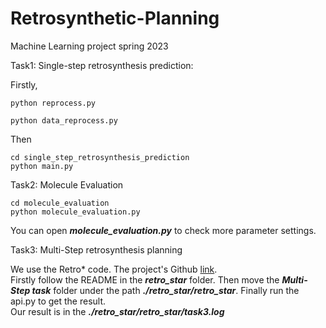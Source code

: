 # Retrosynthetic-Planning
Machine Learning project spring 2023

Task1: Single-step retrosynthesis prediction: 

Firstly,

```shell
python reprocess.py
```

```shell
python data_reprocess.py
```

Then 

```shell
cd single_step_retrosynthesis_prediction
python main.py
```



Task2: Molecule Evaluation

```shell
cd molecule_evaluation
python molecule_evaluation.py
```

You can open ***molecule_evaluation.py*** to check more parameter settings.




Task3: Multi-Step retrosynthesis planning

We use the Retro* code. The project's Github [link](https://github.com/binghong-ml/retro_star).  
Firstly follow the README in the ***retro_star*** folder. Then move the ***Multi-Step task*** folder under the path ***./retro_star/retro_star***. Finally run the api.py to get the result.   
Our result is in the ***./retro_star/retro_star/task3.log***
